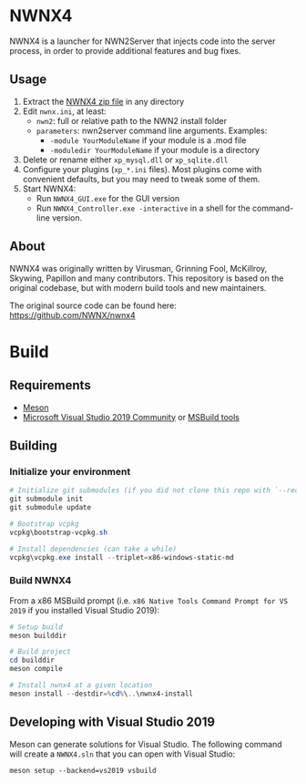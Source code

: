 
# NWNX4

NWNX4 is a launcher for NWN2Server that injects code into the server process, in order
to provide additional features and bug fixes.

## Usage

1. Extract the [NWNX4 zip file](https://github.com/nwn2dev/nwnx4/releases) in any directory
2. Edit `nwnx.ini`, at least:
    + `nwn2`: full or relative path to the NWN2 install folder
    + `parameters`: nwn2server command line arguments. Examples:
        * `-module YourModuleName` if your module is a .mod file
        * `-moduledir YourModuleName` if your module is a directory
3. Delete or rename either `xp_mysql.dll` or `xp_sqlite.dll`
4. Configure your plugins (`xp_*.ini` files). Most plugins come with convenient defaults, but you may need to tweak some of them.
5. Start NWNX4:
    + Run `NWNX4_GUI.exe` for the GUI version
    + Run `NWNX4_Controller.exe -interactive` in a shell for the command-line version.


## About
NWNX4 was originally written by Virusman, Grinning Fool, McKillroy, Skywing,
Papillon and many contributors. This repository is based on the original
codebase, but with modern build tools and new maintainers.

The original source code can be found here: https://github.com/NWNX/nwnx4

# Build

## Requirements

- [Meson](https://github.com/mesonbuild/meson/releases)
- [Microsoft Visual Studio 2019
  Community](https://visualstudio.microsoft.com/downloads/#visual-studio-community-2019)
  or [MSBuild
  tools](https://visualstudio.microsoft.com/fr/downloads/?q=build+tools)

## Building

### Initialize your environment

```powershell
# Initialize git submodules (if you did not clone this repo with `--recurse`)
git submodule init
git submodule update

# Bootstrap vcpkg
vcpkg\bootstrap-vcpkg.sh

# Install dependencies (can take a while)
vcpkg\vcpkg.exe install --triplet=x86-windows-static-md
```

### Build NWNX4

From a x86 MSBuild prompt (i.e. `x86 Native Tools Command Prompt for VS 2019` if you installed Visual Studio 2019):
```powershell
# Setup build
meson builddir

# Build project
cd builddir
meson compile

# Install nwnx4 at a given location
meson install --destdir=%cd%\..\nwnx4-install
```


## Developing with Visual Studio 2019

Meson can generate solutions for Visual Studio. The following command will
create a `NWNX4.sln` that you can open with Visual Studio:
```ps
meson setup --backend=vs2019 vsbuild
```
